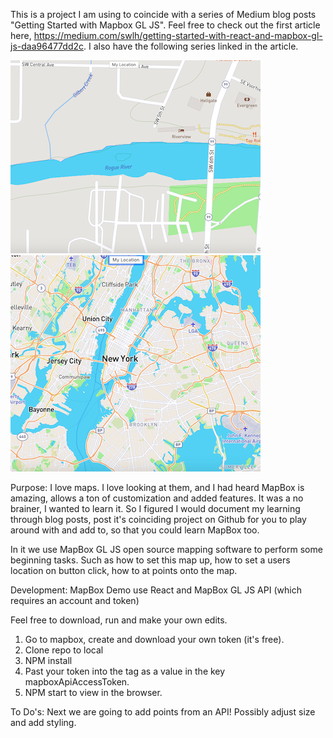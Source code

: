 This is a project I am using to coincide with a series of Medium blog posts "Getting Started with Mapbox GL JS". Feel free to check out the first article here, https://medium.com/swlh/getting-started-with-react-and-mapbox-gl-js-daa96477dd2c. I also have the following series linked in the article.

![](images/GP.png)
![](images/NYC.png)


Purpose:
I love maps. I love looking at them, and I had heard MapBox is amazing, allows a ton of customization and added features. It was a no brainer, I wanted to learn it. So I figured I would document my learning through blog posts, post it's coinciding project on Github for you to play around with and add to, so that you could learn MapBox too.

In it we use MapBox GL JS open source mapping software to perform some beginning tasks. Such as how to set this map up, how to set a users location on button click, how to at points onto the map.

Development:
MapBox Demo use React and MapBox GL JS API (which requires an account and token)

Feel free to download, run and make your own edits.

1. Go to mapbox, create and download your own token (it's free).
2. Clone repo to local
3. NPM install
4. Past your token into the <ReactMapGL> tag as a value in the key mapboxApiAccessToken.
5. NPM start to view in the browser.

To Do's:
Next we are going to add points from an API! Possibly adjust size and add styling.

